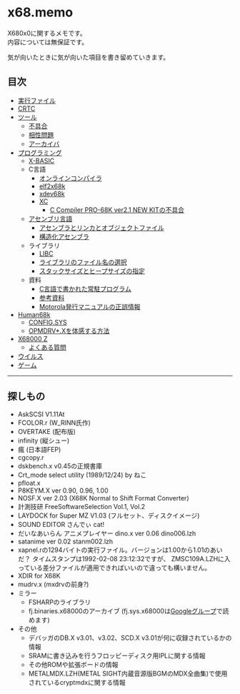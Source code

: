 # x68.memo
X680x0に関するメモです。  
内容については無保証です。

気が向いたときに気が向いた項目を書き留めていきます。

## 目次
* [実行ファイル](execfile.md)
* [CRTC](crtc.md)
* [ツール](tool/README.md)
  * [不具合](tool/bugs.md)
  * [相性問題](tool/conflict.md)
  * [アーカイバ](tool/archiver.md)
* [プログラミング](prog/README.md)
  * [X-BASIC](prog/xbasic.md)
  * C言語
    * [オンラインコンパイラ](prog/onlinecompiler.md)
    * [elf2x68k](prog/elf2x68k.md)
    * [xdev68k](prog/xdev68k.md)
    * [XC](prog/xc/README.md)
      * [C Compiler PRO-68K ver2.1 NEW KITの不具合](prog/xc/bugs.md)
  * [アセンブリ言語](prog/asm.md)
    * [アセンブラとリンカとオブジェクトファイル](prog/aslkobj.md)
    * [構造化アセンブラ](prog/structured_asm.md)
  * ライブラリ
    * [LIBC](prog/libc/README.md)
    * [ライブラリのファイル名の選択](prog/libfilename.md)
    * [スタックサイズとヒープサイズの指定](prog/stack_heap.md)
  * 資料
    * [C言語で書かれた常駐プログラム](prog/tsr_written_in_c.md)
    * [参考資料](prog/reference.md)
    * [Motorola発行マニュアルの正誤情報](prog/m68um_errata.md)
* [Human68k](human68k/README.md)
  * [CONFIG.SYS](human68k/configsys/README.md)
  * [OPMDRV*.Xを体感する方法](human68k/opmdrv.md)
* [X68000 Z](x68z/README.md)
  * [よくある質問](x68z/faq.md)
* [ウイルス](virus.md)
* [ゲーム](game.md)


----

## 探しもの

* AskSCSI V1.11At
* FCOLOR.r (W_RINN氏作)
* OVERTAKE (配布版)
* infinity (縦シュー)
* 瘋 (日本語FEP)
* cgcopy.r
* dskbench.x v0.45の正規書庫
* Crt_mode select utility (1989/12/24) by ねこ
* pfloat.x
* P8KEYM.X ver 0.90, 0.96, 1.00
* NOSF.X ver 2.03 (X68K Normal to Shift Format Converter)
* 計測技研 FreeSoftwareSelection Vol.1, Vol.2
* LAYDOCK for Super MZ V1.03 (フルセット、ディスクイメージ)
* SOUND EDITOR さんでぃ cat!
* だいなあいらん アニメプレイヤー dino.x ver 0.06 dino006.lzh
* satanime ver 0.02 stanm002.lzh
* xapnel.rの1294バイトの実行ファイル。バージョンは1.00から1.01のあいだ？ タイムスタンプは1992-02-08 23:12:32ですが、
  ZMSC109A.LZHに入っている差分ファイルが適用できればいいので違っても構いません。
* XDIR for X68K
* mudrv.x (mxdrvの前身?)
* ミラー
  * FSHARPのライブラリ
  * fj.binaries.x68000のアーカイブ
    (fj.sys.x68000は[Googleグループ](https://groups.google.com/g/fj.sys.x68000)で読めます)
* その他
  * デバッガのDB.X v3.01、v3.02、SCD.X v3.01が何に収録されているかの情報
  * SRAMに書き込みを行うフロッピーディスク用IPLに関する情報
  * その他ROMや拡張ボードの情報
  * METALMDX.LZH(METAL SIGHT内蔵音源版BGMのMDX全曲集)で使用されているcryptmdxに関する情報

